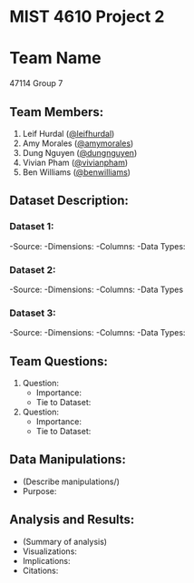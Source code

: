 # MIST 4610 Project 2

# Team Name
47114 Group 7

## Team Members:
1. Leif Hurdal ([@leifhurdal](https://github.com/leifhurdal))
2. Amy Morales ([@amymorales](https://github.com/amyfrmorales))
3. Dung Nguyen ([@dungnguyen](https://github.com/den50791))
4. Vivian Pham ([@vivianpham](https://github.com/vivianxpham))
5. Ben Williams ([@benwilliams](https://github.com/bendeanwilly))

## Dataset Description:

### Dataset 1:
-Source:
-Dimensions:
-Columns:
-Data Types:

### Dataset 2:
  -Source:
  -Dimensions:
  -Columns:
  -Data Types

### Dataset 3:
  -Source:
  -Dimensions:
  -Columns:
  -Data Types:

## Team Questions:

1. Question:
   - Importance:
   - Tie to Dataset:
2. Question:
   - Importance:
   - Tie to Dataset:
   
## Data Manipulations:
   - (Describe manipulations/)
   - Purpose:

## Analysis and Results:
   - (Summary of analysis)
   - Visualizations:
   - Implications:
   - Citations:
